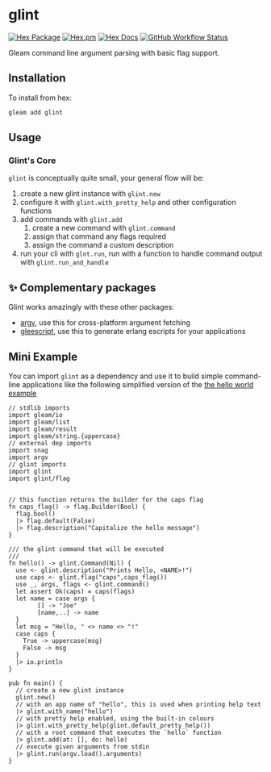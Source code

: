 # glint

[![Hex Package](https://img.shields.io/hexpm/v/glint?color=ffaff3&label=%F0%9F%93%A6)](https://hex.pm/packages/glint)
[![Hex.pm](https://img.shields.io/hexpm/dt/glint?color=ffaff3)](https://hex.pm/packages/glint)
[![Hex Docs](https://img.shields.io/badge/hex-docs-ffaff3?label=%F0%9F%93%9A)](https://hexdocs.pm/glint/)
[![GitHub Workflow Status](https://img.shields.io/github/workflow/status/tanklesxl/glint/main)](https://github.com/tanklesxl/glint/actions)

Gleam command line argument parsing with basic flag support.

## Installation

To install from hex:

```sh
gleam add glint
```

## Usage

### Glint's Core

`glint` is conceptually quite small, your general flow will be:

1. create a new glint instance with `glint.new`
1. configure it with `glint.with_pretty_help` and other configuration functions
1. add commands with `glint.add`
   1. create a new command with `glint.command`
   1. assign that command any flags required
   1. assign the command a custom description
1. run your cli with `glnt.run`, run with a function to handle command output with `glint.run_and_handle`

## ✨ Complementary packages

Glint works amazingly with these other packages:

- [argv](https://github.com/lpil/argv), use this for cross-platform argument fetching
- [gleescript](https://github.com/lpil/gleescript), use this to generate erlang escripts for your applications

## Mini Example

You can import `glint` as a dependency and use it to build simple command-line applications like the following simplified version of the [the hello world example](https://github.com/TanklesXL/glint/tree/main/examples/hello/README.md)

```gleam
// stdlib imports
import gleam/io
import gleam/list
import gleam/result
import gleam/string.{uppercase}
// external dep imports
import snag
import argv
// glint imports
import glint
import glint/flag


// this function returns the builder for the caps flag
fn caps_flag() -> flag.Builder(Bool) {
  flag.bool()
  |> flag.default(False)
  |> flag.description("Capitalize the hello message")
}

/// the glint command that will be executed
///
fn hello() -> glint.Command(Nil) {
  use <- glint.description("Prints Hello, <NAME>!")
  use caps <- glint.flag("caps",caps_flag())
  use _, args, flags <- glint.command()
  let assert Ok(caps) = caps(flags)
  let name = case args {
        [] -> "Joe"
        [name,..] -> name
  }
  let msg = "Hello, " <> name <> "!"
  case caps {
    True -> uppercase(msg)
    False -> msg
  }
  |> io.println
}

pub fn main() {
  // create a new glint instance
  glint.new()
  // with an app name of "hello", this is used when printing help text
  |> glint.with_name("hello")
  // with pretty help enabled, using the built-in colours
  |> glint.with_pretty_help(glint.default_pretty_help())
  // with a root command that executes the `hello` function
  |> glint.add(at: [], do: hello)
  // execute given arguments from stdin
  |> glint.run(argv.load().arguments)
}
```

